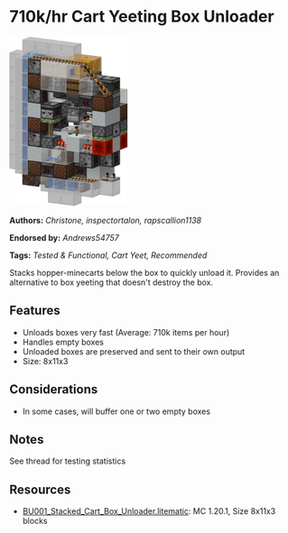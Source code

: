 # 710k/hr Cart Yeeting Box Unloader
<img alt="CartYeetingBoxUnloader.png" src="images/CartYeetingBoxUnloader.png?raw=1" height="300px">

**Authors:** *Christone, inspectortalon, rapscallion1138*

**Endorsed by:** *Andrews54757*

**Tags:** *Tested & Functional, Cart Yeet, Recommended*

Stacks hopper-minecarts below the box to quickly unload it. Provides an alternative to box yeeting that doesn't destroy the box.

## Features
- Unloads boxes very fast (Average: 710k items per hour)
- Handles empty boxes
- Unloaded boxes are preserved and sent to their own output
- Size: 8x11x3

## Considerations
- In some cases, will buffer one or two empty boxes

## Notes
See thread for testing statistics

## Resources
- [BU001_Stacked_Cart_Box_Unloader.litematic](attachments/BU001_Stacked_Cart_Box_Unloader.litematic): MC 1.20.1, Size 8x11x3 blocks
